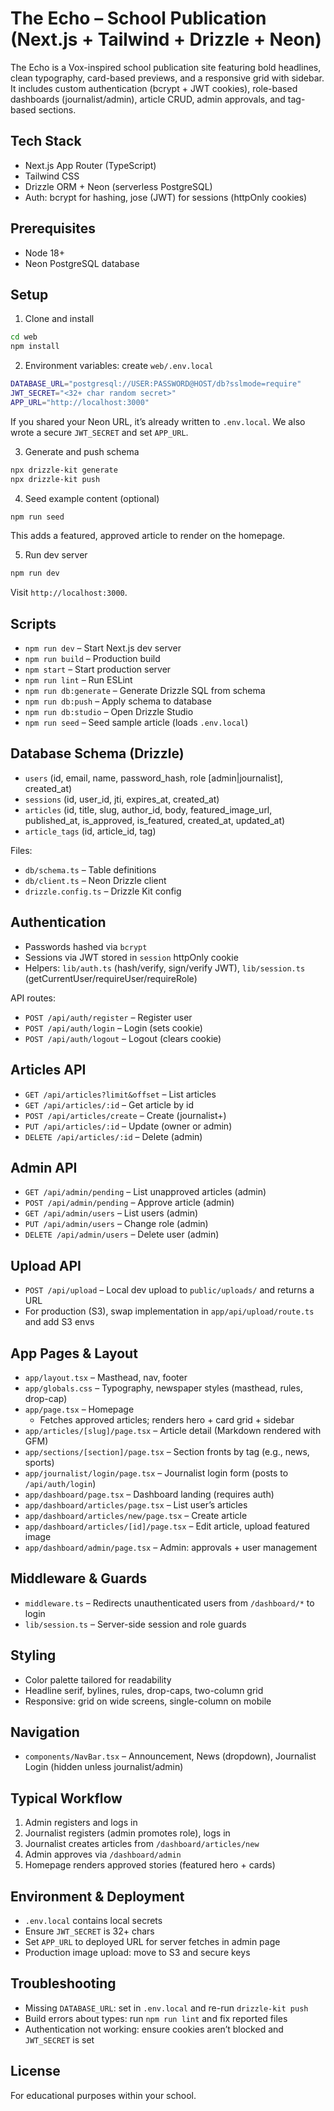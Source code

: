 # The Echo – School Publication (Next.js + Tailwind + Drizzle + Neon)

The Echo is a Vox-inspired school publication site featuring bold headlines, clean typography, card-based previews, and a responsive grid with sidebar. It includes custom authentication (bcrypt + JWT cookies), role-based dashboards (journalist/admin), article CRUD, admin approvals, and tag-based sections.

## Tech Stack
- Next.js App Router (TypeScript)
- Tailwind CSS
- Drizzle ORM + Neon (serverless PostgreSQL)
- Auth: bcrypt for hashing, jose (JWT) for sessions (httpOnly cookies)

## Prerequisites
- Node 18+
- Neon PostgreSQL database

## Setup
1) Clone and install
```bash
cd web
npm install
```

2) Environment variables: create `web/.env.local`
```bash
DATABASE_URL="postgresql://USER:PASSWORD@HOST/db?sslmode=require"
JWT_SECRET="<32+ char random secret>"
APP_URL="http://localhost:3000"
```
If you shared your Neon URL, it’s already written to `.env.local`. We also wrote a secure `JWT_SECRET` and set `APP_URL`.

3) Generate and push schema
```bash
npx drizzle-kit generate
npx drizzle-kit push
```

4) Seed example content (optional)
```bash
npm run seed
```
This adds a featured, approved article to render on the homepage.

5) Run dev server
```bash
npm run dev
```
Visit `http://localhost:3000`.

## Scripts
- `npm run dev` – Start Next.js dev server
- `npm run build` – Production build
- `npm start` – Start production server
- `npm run lint` – Run ESLint
- `npm run db:generate` – Generate Drizzle SQL from schema
- `npm run db:push` – Apply schema to database
- `npm run db:studio` – Open Drizzle Studio
- `npm run seed` – Seed sample article (loads `.env.local`)

## Database Schema (Drizzle)
- `users` (id, email, name, password_hash, role [admin|journalist], created_at)
- `sessions` (id, user_id, jti, expires_at, created_at)
- `articles` (id, title, slug, author_id, body, featured_image_url, published_at, is_approved, is_featured, created_at, updated_at)
- `article_tags` (id, article_id, tag)

Files:
- `db/schema.ts` – Table definitions
- `db/client.ts` – Neon Drizzle client
- `drizzle.config.ts` – Drizzle Kit config

## Authentication
- Passwords hashed via `bcrypt`
- Sessions via JWT stored in `session` httpOnly cookie
- Helpers: `lib/auth.ts` (hash/verify, sign/verify JWT), `lib/session.ts` (getCurrentUser/requireUser/requireRole)

API routes:
- `POST /api/auth/register` – Register user
- `POST /api/auth/login` – Login (sets cookie)
- `POST /api/auth/logout` – Logout (clears cookie)

## Articles API
- `GET /api/articles?limit&offset` – List articles
- `GET /api/articles/:id` – Get article by id
- `POST /api/articles/create` – Create (journalist+)
- `PUT /api/articles/:id` – Update (owner or admin)
- `DELETE /api/articles/:id` – Delete (admin)

## Admin API
- `GET /api/admin/pending` – List unapproved articles (admin)
- `POST /api/admin/pending` – Approve article (admin)
- `GET /api/admin/users` – List users (admin)
- `PUT /api/admin/users` – Change role (admin)
- `DELETE /api/admin/users` – Delete user (admin)

## Upload API
- `POST /api/upload` – Local dev upload to `public/uploads/` and returns a URL
- For production (S3), swap implementation in `app/api/upload/route.ts` and add S3 envs

## App Pages & Layout
- `app/layout.tsx` – Masthead, nav, footer
- `app/globals.css` – Typography, newspaper styles (masthead, rules, drop-cap)
- `app/page.tsx` – Homepage
  - Fetches approved articles; renders hero + card grid + sidebar
- `app/articles/[slug]/page.tsx` – Article detail (Markdown rendered with GFM)
- `app/sections/[section]/page.tsx` – Section fronts by tag (e.g., news, sports)
- `app/journalist/login/page.tsx` – Journalist login form (posts to `/api/auth/login`)
- `app/dashboard/page.tsx` – Dashboard landing (requires auth)
- `app/dashboard/articles/page.tsx` – List user’s articles
- `app/dashboard/articles/new/page.tsx` – Create article
- `app/dashboard/articles/[id]/page.tsx` – Edit article, upload featured image
- `app/dashboard/admin/page.tsx` – Admin: approvals + user management

## Middleware & Guards
- `middleware.ts` – Redirects unauthenticated users from `/dashboard/*` to login
- `lib/session.ts` – Server-side session and role guards

## Styling
- Color palette tailored for readability
- Headline serif, bylines, rules, drop-caps, two-column grid
- Responsive: grid on wide screens, single-column on mobile

## Navigation
- `components/NavBar.tsx` – Announcement, News (dropdown), Journalist Login (hidden unless journalist/admin)

## Typical Workflow
1) Admin registers and logs in
2) Journalist registers (admin promotes role), logs in
3) Journalist creates articles from `/dashboard/articles/new`
4) Admin approves via `/dashboard/admin`
5) Homepage renders approved stories (featured hero + cards)

## Environment & Deployment
- `.env.local` contains local secrets
- Ensure `JWT_SECRET` is 32+ chars
- Set `APP_URL` to deployed URL for server fetches in admin page
- Production image upload: move to S3 and secure keys

## Troubleshooting
- Missing `DATABASE_URL`: set in `.env.local` and re-run `drizzle-kit push`
- Build errors about types: run `npm run lint` and fix reported files
- Authentication not working: ensure cookies aren’t blocked and `JWT_SECRET` is set

## License
For educational purposes within your school.
